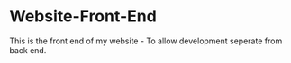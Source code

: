 # Website-Front-End

This is the front end of my website - To allow development seperate from back end.
